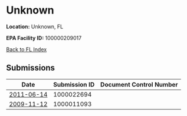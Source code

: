 # Unknown

**Location:** Unknown, FL

**EPA Facility ID:** 100000209017

[Back to FL Index](../../index.md)

## Submissions

| Date | Submission ID | Document Control Number |
|------|--------------|-------------------------|
| [2011-06-14](submissions/1000022694.md) | 1000022694 |  |
| [2009-11-12](submissions/1000011093.md) | 1000011093 |  |
